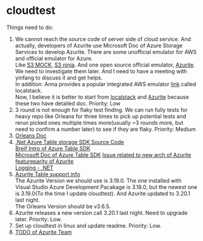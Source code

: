 # cloudtest
Things need to do:

1. We cannot reach the source code of server side of cloud service. And actually, developers of Azurite use Microsoft Doc of Azure Storage Services to develop Azurite. There are some unofficial emulator for AWS and official emulator for Azure.  
Like [S3 MOCK](https://github.com/adobe/S3Mock#implemented-s3-apis), [S3 ninja](https://github.com/scireum/s3ninja). And one open source official emulator, [Azurite](https://github.com/Azure/Azurite#https-setup). We need to investigate them later. And I need to have a meeting with yinfang to discuss it and get helps.  
In addition: Anna provides a popular integrated AWS emulator [link](https://github.com/localstack/localstack) called localstack.  
Now, I believe it is better to start from [localstack](https://github.com/localstack/localstack) and [Azurite](https://github.com/Azure/Azurite#https-setup) because these two have detailed doc.  Priority: Low 
2. 3 round is not enough for flaky test finding. We can run fully tests for heavy repo like Orleans for three times to pick up potential tests and rerun picked ones multiple times more(usually ~3 rounds more, but need to confirm a number later) to see if they are flaky. Priority: Medium
3. [Orleans Doc](https://learn.microsoft.com/en-us/dotnet/orleans/overview)   
4. [.Net Azure Table storage SDK Source Code](https://github.com/Azure/azure-sdk-for-net/tree/main/sdk/tables)  
[Breif Intro of Azure Table SDK](https://www.nuget.org/packages/Azure.Data.Tables/)  
[Microsoft Doc of Azure Table SDK](https://learn.microsoft.com/en-us/azure/cosmos-db/table/support?toc=https%3A%2F%2Flearn.microsoft.com%2Fen-us%2Fazure%2Fstorage%2Ftables%2Ftoc.json&bc=https%3A%2F%2Flearn.microsoft.com%2Fen-us%2Fazure%2Fbread%2Ftoc.json)
[Issue related to new arch of Azurite](https://github.com/Azure/Azurite/labels/NewArch)  
[featureparity of Azurite](https://github.com/Azure/Azurite/labels/featureparity)  
[Logging - .NET](https://learn.microsoft.com/en-us/dotnet/core/extensions/logging?tabs=command-line)  
5. [Azurite Table support info](https://github.com/Azure/Azurite/wiki/Azurite-V3-Table)   
The Azurite Version we should use is 3.19.0. The one installed with Visual Studio Azure Development Pacakage is 3.18.0, but the newest one is 3.19.0(To the time I update cloudtest). And Azurite updated to 3.20.1 last night.  
The Orleans Version should be v3.6.5.  
6. Azurite releases a new version call 3.20.1 last night. Need to upgrade later. Priority: Low.  
7. Set up cloudtest in linux and update readme. Priority: Low.  
8. [TODO of Azurite Team](https://github.com/Azure/Azurite/projects/2#card-42252385)
